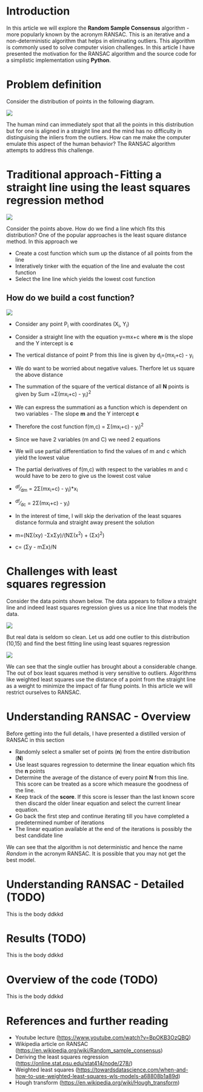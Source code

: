 ﻿# Introduction
In this article we will explore the **Random Sample Consensus** algorithm - more popularly known by the acronym RANSAC. This is an iterative and a non-deterministic algorithm that helps in eliminating outliers. This algorithm is commonly used  to solve computer vision challenges. In this article I have presented the motivation for the RANSAC algorithm and the source code for a simplistic implementation using **Python**.

# Problem definition
Consider the distribution of points in the following diagram. 

<img src="images/Intro_HumanMind_SeesStraightLine.png"/>

The human mind can immediately spot that all the points in this distribution but for one is aligned in a straight line and the mind has no difficulty in distinguising the inliers from the outliers. How can me make the computer emulate this aspect of the human behavior? The RANSAC algorithm attempts to address this challenge.

# Traditional approach - Fitting a straight line using the least squares regression method
<img src="images/SimpleLinearRegression.png"/>

Consider the points above. How do we find a line which fits this distribution? One of the popular approaches is the least square distance method. In this approach we 

- Create a cost function which sum up the distance of all points from the line
- Interatively tinker with the equation of the line and evaluate the cost function
- Select the line line which yields the lowest cost function

## How do we build a cost function?

<img src="images/y_mx_plus_c.png"/>


- Consider any point P<sub>i</sub> with coordinates (X<sub>i</sub>, Y<sub>i</sub>)
- Consider a straight line with the equation y=mx+c where  **m** is the slope and the Y intercept is **c** 

- The vertical distance of point P from this line is given by  d<sub>i</sub>=(mx<sub>i</sub>+c) - y<sub>i</sub>
- We do want to be worried about negative values. Therfore let us square the above distance
- The summation of the square of the vertical distance of all **N** points is given by Sum =&Sigma;(mx<sub>i</sub>+c) - y<sub>i</sub>)<sup>2</sup>
- We can express the summationi as a function which is dependent on two variables - The slope **m** and the Y intercept **c**
- Therefore the cost function f(m,c) = &Sigma;(mx<sub>i</sub>+c) - y<sub>i</sub>)<sup>2</sup>
- Since we have 2 variables (m and C) we need 2 equations
- We will use partial differentiation to find the values of m and c which yield the lowest value
- The partial derivatives of f(m,c) with respect to the variables m and c would have to be zero to give us the lowest cost value
- <sup>df</sup>&frasl;<sub>dm</sub> = 2&Sigma;(mx<sub>i</sub>+c) - y<sub>i</sub>)*x<sub>i</sub>
- <sup>df</sup>&frasl;<sub>dc</sub> = 2&Sigma;(mx<sub>i</sub>+c) - y<sub>i</sub>)
- In the interest of time, I will skip the derivation of the least squares distance formula and straight away present the solution
- m=(N&Sigma;(xy) -&Sigma;x&Sigma;y)/(N&Sigma;(x<sup>2</sup>) + (&Sigma;x)<sup>2</sup>)
- c= (&Sigma;y - m&Sigma;x)/N

# Challenges with least squares regression 
Consider the data points shown below. The data appears to follow a straight line and indeed least squares regression gives us a nice line that models the data.

<img src="images/Linear_Regression_Perfect.png"/>

But real data is seldom so clean. Let us add one outlier to this distribution  (10,15) and find the best fitting line using least squares regression

<img src="images/Linear_Regression_Noise.png"/>

We can see that the single outlier has brought about a considerable change. The out of box least squares method is very sensitive to outliers. Algorithms like weighted least squares use the distance of a point from the straight line as a weight to minimize the impact of far flung points. In this article we will restrict ourselves to RANSAC.


# Understanding RANSAC - Overview
Before getting into the full details, I have presented a distilled version of RANSAC in this section
- Randomly select a smaller set of points (**n**) from the entire distribution (**N**)
- Use least squares regression to determine the linear equation which fits the **n** points
- Determine the average of the distance of every point **N** from this line. This score can be treated as a score which measure the goodness of the line. 
- Keep track of the **score**. If this score is lesser than the last known score then discard the older linear equation and select the current linear equation.
- Go back the first step and continue iterating till you have completed a predetermined number of iterations
- The linear equation available at the end of the iterations is possibly the best candidate line

We can see that the algorithm is not deterministic and hence the name *Random* in the acronym RANSAC. It is possible that you may not get the best model.


# Understanding RANSAC - Detailed (TODO)
This is the body ddkkd

# Results (TODO)
This is the body ddkkd

# Overview of the code (TODO)
This is the body ddkkd

# References and further reading
- Youtube lecture (https://www.youtube.com/watch?v=BpOKB3OzQBQ)
- Wikipedia article on RANSAC (https://en.wikipedia.org/wiki/Random_sample_consensus)
- Deriving the least squares regression (https://online.stat.psu.edu/stat414/node/278/)
- Weighted least squares (https://towardsdatascience.com/when-and-how-to-use-weighted-least-squares-wls-models-a68808b1a89d)
- Hough transform (https://en.wikipedia.org/wiki/Hough_transform)
